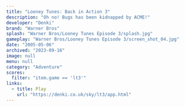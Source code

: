 ```yaml
---
title: "Looney Tunes: Back in Action 3"
description: "Oh no! Bugs has been kidnapped by ACME!"
developer: "Denki"
brand: "Warner Bros"
splash: "Warner Bros/Looney Tunes Episode 3/splash.jpg"
gameplay: "Warner Bros/Looney Tunes Episode 3/screen_shot_04.jpg"
date: "2005-05-06"
archived: "2023-09-16"
image: null
menu: null
category: "Adventure"
scores:
  filter: "item.game == 'lt3'"
links:
  - title: Play
    url: "https://denki.co.uk/sky/lt3/app.html"
---
```

